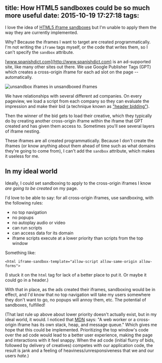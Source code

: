 title: How HTML5 sandboxes could be so much more useful
date: 2015-10-19 17:27:18
tags:
---

I love the idea of
[HTML5 iframe sandboxes](http://www.html5rocks.com/en/tutorials/security/sandboxed-iframes/)
but I'm unable to apply them the way they are currently implemented.

Why? Because the iframes I want to target are created programmatically. I'm not
writing the `iframe` tags myself, or the code that writes them, so I can't
specify the `sandbox` attribute.

[www.spanishdict.com](http://www.spanishdict.com) is an ad-supported site, like
many other sites out there. We use Google Publisher Tags (GPT) which creates a
cross-origin iframe for each ad slot on the page -- automatically.

![unsandbox iframes in unsandboxed iframes](https://cldup.com/hi7ND3UGrI.png)

We have relationships with several different ad companies. On every pageview, we
load a script from each company so they can evaluate the impression and make
their bid (a technique known as
["header bidding"](http://blog.pubnation.com/when-ads-compete-you-win-ad-optimization-using-header-bidders/)).

Then the winner of the bid gets to load their creative, which they typically do
by creating another cross-origin iframe within the iframe that GPT created and
has given them access to. Sometimes you'll see several layers of iframe nesting.

These iframes are all created programmatically. Because I don't create the
iframes (or know anything about them ahead of time such as what domains they're
going to come from), I can't add the `sandbox` attribute, which makes it useless
for me.

## In my ideal world

Ideally, I could set sandboxing to apply to the cross-origin iframes I know *are
going to be created* on my page.

<!-- more -->

I'd love to be able to say: for all cross-origin iframes, use sandboxing, with
the following rules:
* no top navigation
* no popups
* no autoplay audio or video
* can run scripts
* can access data for its domain
* iframe scripts execute at a lower priority than scripts from the top window

Something like:

```
<html iframe-sandbox-template="allow-script allow-same-origin allow-forms">
```

(I stuck it on the `html` tag for lack of a better place to put it. Or maybe it
could go in a header.)

With that in place, as the ads created their iframes, sandboxing would be in
effect, and I'd know that no top navigation will take my users somewhere they
don't want to go, no popups will annoy them, etc. The potential of sandboxes,
fulfilled!

(That last rule up above about lower priority doesn't actually exist, but in my
ideal world, it would. I noticed that
[MDN](https://developer.mozilla.org/en-US/docs/Web/JavaScript/EventLoop) says:
"A web worker or a cross-origin iframe has its own stack, heap, and message
queue." Which gives me hope that this could be implemented. Prioritizing the top
window's code over the ad code would lead to a better user experience, making
the page and interactions with it feel snappy. When the ad code (initial flurry
of bids, followed by delivery of creatives) competes with our application code,
the result is jank and a feeling of heaviness/unresponsiveness that we and our
users *hate*.)
